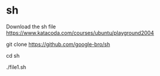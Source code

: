 # sh
Download the sh file
https://www.katacoda.com/courses/ubuntu/playground2004


git clone https://github.com/google-bro/sh

cd sh

./file1.sh
